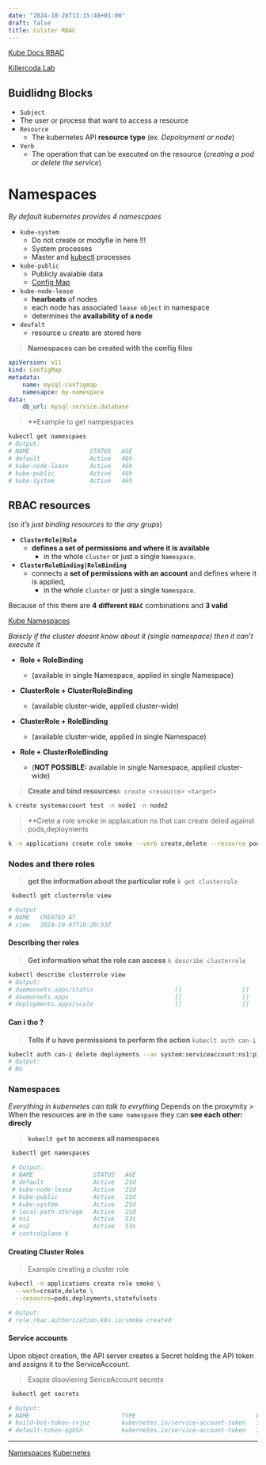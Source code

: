```yaml
---
date: "2024-10-28T13:15:48+01:00"
draft: false
title: Culster RBAC
---
```


[Kube Docs
RBAC](https://kubernetes.io/docs/reference/access-authn-authz/rbac/)

[Killercoda
Lab](https://killercoda.com/killer-shell-cka/scenario/rbac-serviceaccount-permissions)

## Buidlidng Blocks
* `Subject`
 * The user or process that want to access a resource
* `Resource`
    * The kubernetes API **resource type** (ex. *Depoloyment or node*)
* `Verb` 
    * The operation that can be executed on the resource (*creating a pod or delete the service*)


# Namespaces 
*By default kubernetes provides 4 namescpaes* 
* `kube-system`
    * Do not create or modyfie in here !!!
    * System processes 
    * Master and [kubectl](/Notes/posts/CKA/kubectl) processes 
* `kube-public`
    * Publicly avaiable data
    * [Config Map](/Notes/posts/CKA/Kubernetes#config-map) 
* `kube-node-lease`
    * **hearbeats** of nodes
    * each node has associated `lease object` in namespace
    * determines the **availability of a node**
* `deufalt `
    * resource u create are stored here
    
>**Namespaces can be created with the config files**
```yml
apiVersion: v11
kind: ConfigMap
metadata:
    name: mysql-configmap 
    namesapce: my-namespace
data: 
    db_url: mysql-service.database
```
>**Example to get nampespaces
```bash
kubectl get namescpaes
# Output:
# NAME                 STATUS   AGE
# default              Active   46h
# kube-node-lease      Active   46h
# kube-public          Active   46h
# kube-system          Active   46h
```

## RBAC resources
(*so it’s just binding resources to the any grups*)

-   **`ClusterRole|Role`**
    -   **defines a set of permissions and where it is available**
        -   in the whole `cluster` or just a single `Namespace`.
-   **`ClusterRoleBinding|RoleBinding`**
    -   connects a **set of permissions with an account** and defines
        where it is applied,
        -   in the whole `cluster` or just a single `Namespace`.

Because of this there are **4 different `RBAC`** combinations and **3
valid**

[Kube Namespaces](#namespaces)

*Baiscly if the cluster doesnt know about it (*single namespace*) then
it can’t execute it*

-   **Role + RoleBinding**

    -   (available in single Namespace, applied in single Namespace)

-   **ClusterRole + ClusterRoleBinding**

    -   (available cluster-wide, applied cluster-wide)

-   **ClusterRole + RoleBinding**

    -   (available cluster-wide, applied in single Namespace)

-   **Role + ClusterRoleBinding**

    -   (**NOT POSSIBLE:** available in single Namespace, applied
        cluster-wide)

> **Create and bind resources**`k create <resource> <target>`

``` bash
k create systemaccount test -n node1 -n node2 
```


>**Crete a role smoke in applaication  ns that can create deled against pods,deployments
```bash
k -n applications create role smoke --verb create,delete --resource pods,deployments,sts
```

### Nodes and there roles

> **get the information about the particular role** `k get clusterrole`

``` bash
 kubectl get clusterrole view

# Output
# NAME   CREATED AT
# view   2024-10-07T10:20:53Z
```

#### Describing ther roles

> **Get information what the role can ascess** `k describe clusterrole`

``` bash
kubectl describe clusterrole view 
# Output: 
# daemonsets.apps/status                       []                 []              [get list watch]
# daemonsets.apps                              []                 []              [get list watch]
# deployments.apps/scale                       []                 []              [get list watch]
```

#### Can i tho ?

> **Tells if u have permissions to perform the action**
> `kubeclt auth can-i`

``` bash
kubeclt auth can-i delete deployments --as system:serviceaccount:ns1:pipeline -n ns1
# Output:
# No
```

### Namespaces

*Everything in kubernetes can talk to evrything* Depends on the
proxymity \> When the resources are in the `same namespace` they can
**see each other: direcly**

> **`kubeclt get` to acceess all namespaces**

``` bash
 kubectl get namespaces 

 # Output:
 # NAME                 STATUS   AGE
 # default              Active   21d
 # kube-node-lease      Active   21d
 # kube-public          Active   21d
 # kube-system          Active   21d
 # local-path-storage   Active   21d
 # ns1                  Active   53s
 # ns2                  Active   53s
 # controlplane $ 
```

#### Creating Cluster Roles
> Example creating a cluster role
```bash
kubectl -n applications create role smoke \
  --verb=create,delete \
  --resource=pods,deployments,statefulsets

# Output: 
# role.rbac.authorization.k8s.io/smoke created
```

#### Service accounts
Upon object creation, the API server creates a Secret holding the API token
and assigns it to the ServiceAccount.

> Exaple disoviering SericeAccount  secrets
```bash 
 kubectl get secrets

# Output:
# NAME                          TYPE                                  DATA   AGE
# build-bot-token-rvjnz         kubernetes.io/service-account-token   3      20m
# default-token-qgh5n           kubernetes.io/service-account-token   3      93d
```

------------------------------------------------------------------------

[Namespaces](/Notes/posts/Namespaces)
[Kubernetes](/Notes/posts/CKA/Kubernetes)
